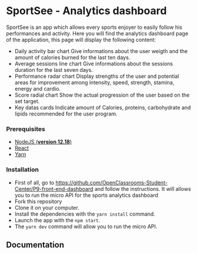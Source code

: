 # SportSee - Analytics dashboard

SportSee is an app which allows every sports enjoyer to easily follow his performances and activity.
Here you will find the analytics dashboard page of the application, this page will display the following content:

- Daily activity bar chart
Give informations about the user weigth and the amount of calories burned for the last ten days.
- Average sessions line chart
Give informations about the sessions duration for the last seven days.
- Performance radar chart
Display strengths of the user and potential areas for improvement among intensity, speed, strength, stamina, energy and cardio.
- Score radial chart
Show the actual progression of the user based on the set target.
- Key datas cards
Indicate amount of Calories, proteins, carbohydrate and lipids recommended for the user program.

### Prerequisites

- [NodeJS (**version 12.18**)](https://nodejs.org/en/)
- [React](https://fr.reactjs.org/)
- [Yarn](https://yarnpkg.com/)

### Installation

- First of all, go to https://github.com/OpenClassrooms-Student-Center/P9-front-end-dashboard and follow the instructions. It will allows you to run the micro API for the sports analytics dashboard
- Fork this repository
- Clone it on your computer.
- Install the dependencies with the `yarn install` command.
- Launch the app with the `npm start`.
- The `yarn dev` command will allow you to run the micro API.

## Documentation
